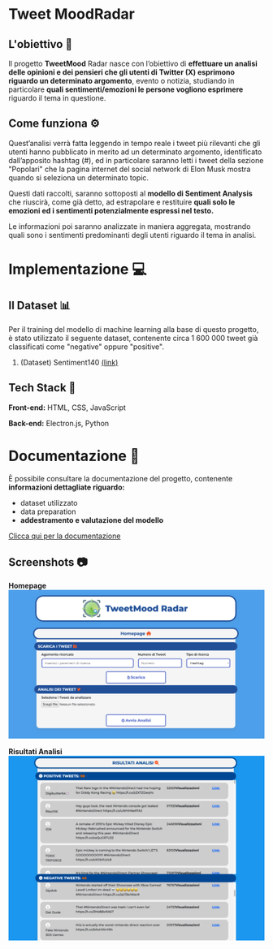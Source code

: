 # Tweet MoodRadar
## L'obiettivo 🎯
Il progetto **TweetMood** Radar nasce con l’obiettivo di **effettuare un analisi delle opinioni e dei pensieri che gli utenti di Twitter (X) esprimono riguardo un determinato argomento**, evento o notizia, studiando in particolare **quali sentimenti/emozioni le persone vogliono esprimere** riguardo il tema in questione.

## Come funziona ⚙️
Quest’analisi verrà fatta leggendo in tempo reale i tweet più rilevanti che gli utenti hanno pubblicato in merito ad un determinato argomento, identificato dall’apposito hashtag (#), ed in particolare saranno letti i tweet della sezione "Popolari" che la pagina internet del social network di Elon Musk mostra quando si seleziona un determinato topic. 

Questi dati raccolti, saranno sottoposti al **modello di Sentiment Analysis** che riuscirà, come già detto, ad estrapolare e restituire **quali solo le emozioni ed i sentimenti potenzialmente espressi nel testo.**

Le informazioni poi saranno analizzate in maniera aggregata, mostrando quali sono i sentimenti predominanti degli utenti riguardo il tema in analisi.


# Implementazione 💻
## Il Dataset 📊
Per il training del modello di machine learning alla base di questo progetto, è stato utilizzato il seguente dataset, contenente circa 1 600 000 tweet già classificati come "negative" oppure "positive".

1. (Dataset) Sentiment140 [(link)](https://www.kaggle.com/datasets/kazanova/sentiment140/)


## Tech Stack 💾

**Front-end:** HTML, CSS, JavaScript

**Back-end:** Electron.js, Python

# Documentazione 📄

È possibile consultare la documentazione del progetto, contenente **informazioni dettagliate riguardo:**

- dataset utilizzato
- data preparation
- **addestramento e valutazione del modello**


[Clicca qui per la documentazione](https://drive.google.com/file/d/1VhscnNcHCx4mZLH4E6LTWa0KYU74_7gz/view?usp=sharing)

## Screenshots 📷
**Homepage**
![Homepage](./app/assets/Homepage-Screen.png)

**Risultati Analisi**
![Homepage](./app/assets/Result-Screen.png)

